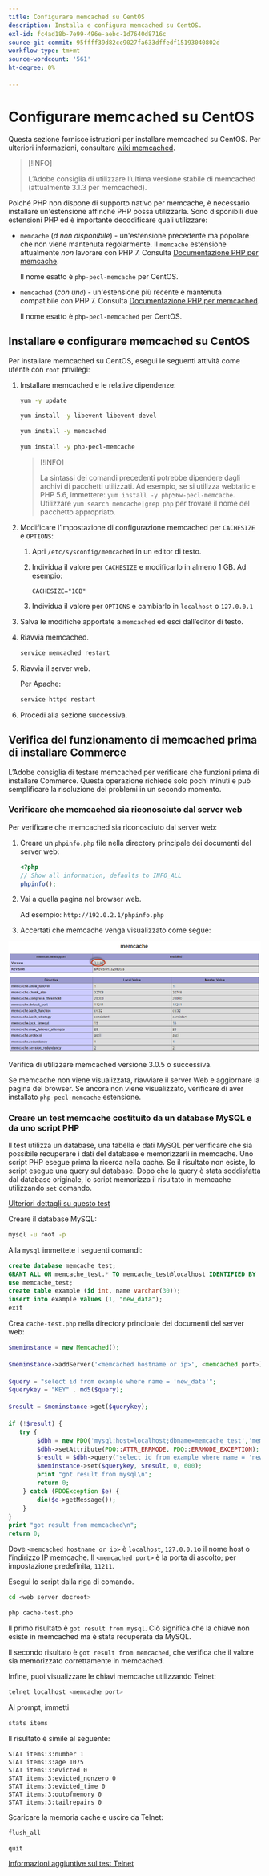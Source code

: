 ```yaml
---
title: Configurare memcached su CentOS
description: Installa e configura memcached su CentOS.
exl-id: fc4ad18b-7e99-496e-aebc-1d7640d8716c
source-git-commit: 95ffff39d82cc9027fa633dffedf15193040802d
workflow-type: tm+mt
source-wordcount: '561'
ht-degree: 0%

---
```


# Configurare memcached su CentOS

Questa sezione fornisce istruzioni per installare memcached su CentOS. Per ulteriori informazioni, consultare [wiki memcached](https://github.com/memcached/old-wiki).

>[!INFO]
>
>L’Adobe consiglia di utilizzare l’ultima versione stabile di memcached (attualmente 3.1.3 per memcached).

Poiché PHP non dispone di supporto nativo per memcache, è necessario installare un&#39;estensione affinché PHP possa utilizzarla. Sono disponibili due estensioni PHP ed è importante decodificare quali utilizzare:

- `memcache` (_d non disponibile_) - un&#39;estensione precedente ma popolare che non viene mantenuta regolarmente.
Il `memcache` estensione attualmente _non_ lavorare con PHP 7. Consulta [Documentazione PHP per memcache](https://www.php.net/manual/en/book.memcache.php).

   Il nome esatto è `php-pecl-memcache` per CentOS.

- `memcached` (_con un`d`_) - un&#39;estensione più recente e mantenuta compatibile con PHP 7. Consulta [Documentazione PHP per memcached](https://www.php.net/manual/en/book.memcached.php).

   Il nome esatto è `php-pecl-memcached` per CentOS.

## Installare e configurare memcached su CentOS

Per installare memcached su CentOS, esegui le seguenti attività come utente con `root` privilegi:

1. Installare memcached e le relative dipendenze:

   ```bash
   yum -y update
   ```

   ```bash
   yum install -y libevent libevent-devel
   ```

   ```bash
   yum install -y memcached
   ```

   ```bash
   yum install -y php-pecl-memcache
   ```

   >[!INFO]
   >
   >La sintassi dei comandi precedenti potrebbe dipendere dagli archivi di pacchetti utilizzati. Ad esempio, se si utilizza webtatic e PHP 5.6, immettere: `yum install -y php56w-pecl-memcache`. Utilizzare `yum search memcache|grep php` per trovare il nome del pacchetto appropriato.


1. Modificare l’impostazione di configurazione memcached per `CACHESIZE` e `OPTIONS`:

   1. Apri `/etc/sysconfig/memcached` in un editor di testo.
   1. Individua il valore per `CACHESIZE` e modificarlo in almeno 1 GB. Ad esempio:

      ```config
      CACHESIZE="1GB"
      ```

   1. Individua il valore per `OPTIONS` e cambiarlo in `localhost` o `127.0.0.1`

1. Salva le modifiche apportate a `memcached` ed esci dall’editor di testo.
1. Riavvia memcached.

   ```bash
   service memcached restart
   ```

1. Riavvia il server web.

   Per Apache:

   ```bash
   service httpd restart
   ```

1. Procedi alla sezione successiva.

## Verifica del funzionamento di memcached prima di installare Commerce

L’Adobe consiglia di testare memcached per verificare che funzioni prima di installare Commerce. Questa operazione richiede solo pochi minuti e può semplificare la risoluzione dei problemi in un secondo momento.

### Verificare che memcached sia riconosciuto dal server web

Per verificare che memcached sia riconosciuto dal server web:

1. Creare un `phpinfo.php` file nella directory principale dei documenti del server web:

   ```php
   <?php
   // Show all information, defaults to INFO_ALL
   phpinfo();
   ```

1. Vai a quella pagina nel browser web.

   Ad esempio: `http://192.0.2.1/phpinfo.php`

1. Accertati che memcache venga visualizzato come segue:

![Conferma memcache riconosciuta dal server Web](../../assets/configuration/memcache.png)

Verifica di utilizzare memcached versione 3.0.5 o successiva.

Se memcache non viene visualizzata, riavviare il server Web e aggiornare la pagina del browser. Se ancora non viene visualizzato, verificare di aver installato `php-pecl-memcache` estensione.

### Creare un test memcache costituito da un database MySQL e da uno script PHP

Il test utilizza un database, una tabella e dati MySQL per verificare che sia possibile recuperare i dati del database e memorizzarli in memcache. Uno script PHP esegue prima la ricerca nella cache. Se il risultato non esiste, lo script esegue una query sul database. Dopo che la query è stata soddisfatta dal database originale, lo script memorizza il risultato in memcache utilizzando `set` comando.

[Ulteriori dettagli su questo test](https://www.digitalocean.com/community/tutorials/how-to-install-and-use-memcache-on-ubuntu-12-04)

Creare il database MySQL:

```bash
mysql -u root -p
```

Alla `mysql` immettete i seguenti comandi:

```sql
create database memcache_test;
GRANT ALL ON memcache_test.* TO memcache_test@localhost IDENTIFIED BY 'memcache_test';
use memcache_test;
create table example (id int, name varchar(30));
insert into example values (1, "new_data");
exit
```

Crea `cache-test.php` nella directory principale dei documenti del server web:

```php
$meminstance = new Memcached();

$meminstance->addServer('<memcached hostname or ip>', <memcached port>);

$query = "select id from example where name = 'new_data'";
$querykey = "KEY" . md5($query);

$result = $meminstance->get($querykey);

if (!$result) {
   try {
        $dbh = new PDO('mysql:host=localhost;dbname=memcache_test','memcache_test','memcache_test');
        $dbh->setAttribute(PDO::ATTR_ERRMODE, PDO::ERRMODE_EXCEPTION);
        $result = $dbh->query("select id from example where name = 'new_data'")->fetch();
        $meminstance->set($querykey, $result, 0, 600);
        print "got result from mysql\n";
        return 0;
    } catch (PDOException $e) {
        die($e->getMessage());
    }
}
print "got result from memcached\n";
return 0;
```

Dove `<memcached hostname or ip>` è `localhost`, `127.0.0.1`o il nome host o l’indirizzo IP memcache. Il `<memcached port>` è la porta di ascolto; per impostazione predefinita, `11211`.

Esegui lo script dalla riga di comando.

```bash
cd <web server docroot>
```

```bash
php cache-test.php
```

Il primo risultato è `got result from mysql`. Ciò significa che la chiave non esiste in memcached ma è stata recuperata da MySQL.

Il secondo risultato è `got result from memcached`, che verifica che il valore sia memorizzato correttamente in memcached.

Infine, puoi visualizzare le chiavi memcache utilizzando Telnet:

```bash
telnet localhost <memcache port>
```

Al prompt, immetti

```bash
stats items
```

Il risultato è simile al seguente:

```terminal
STAT items:3:number 1
STAT items:3:age 1075
STAT items:3:evicted 0
STAT items:3:evicted_nonzero 0
STAT items:3:evicted_time 0
STAT items:3:outofmemory 0
STAT items:3:tailrepairs 0
```

Scaricare la memoria cache e uscire da Telnet:

```bash
flush_all
```

```bash
quit
```

[Informazioni aggiuntive sul test Telnet](https://darkcoding.net/software/memcached-list-all-keys/)
